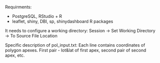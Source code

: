 Requirments:
* PostgreSQL, RStudio + R
* leaflet, shiny, DBI, sp, shinydashboard R packages

It needs to configure a working directory:
Session -> Set Working Directory -> To Source File Location

Specific description of pol_input.txt:
Each line contains coordinates of polygon apexes. First pair - lot&lat of first apex, second pair of second apex, etc.
